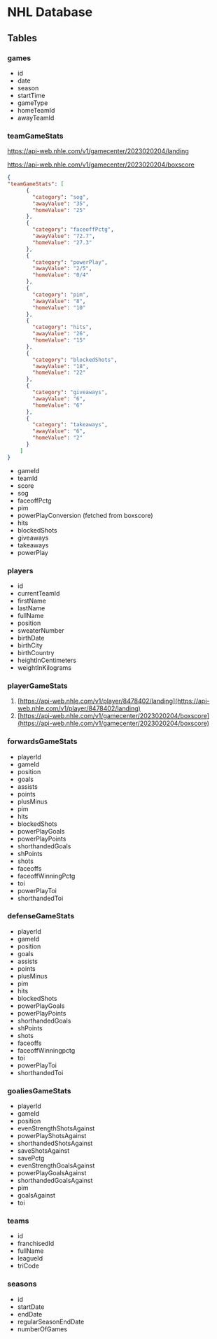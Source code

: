 # NHL Database

## Tables

### games

- id
- date
- season
- startTime
- gameType
- homeTeamId
- awayTeamId

### teamGameStats

https://api-web.nhle.com/v1/gamecenter/2023020204/landing

https://api-web.nhle.com/v1/gamecenter/2023020204/boxscore

```json
{
"teamGameStats": [
      {
        "category": "sog",
        "awayValue": "35",
        "homeValue": "25"
      },
      {
        "category": "faceoffPctg",
        "awayValue": "72.7",
        "homeValue": "27.3"
      },
      {
        "category": "powerPlay",
        "awayValue": "2/5",
        "homeValue": "0/4"
      },
      {
        "category": "pim",
        "awayValue": "8",
        "homeValue": "10"
      },
      {
        "category": "hits",
        "awayValue": "26",
        "homeValue": "15"
      },
      {
        "category": "blockedShots",
        "awayValue": "18",
        "homeValue": "22"
      },
      {
        "category": "giveaways",
        "awayValue": "6",
        "homeValue": "6"
      },
      {
        "category": "takeaways",
        "awayValue": "6",
        "homeValue": "2"
      }
    ]
}
```

- gameId
- teamId
- score
- sog
- faceoffPctg
- pim
- powerPlayConversion (fetched from boxscore)
- hits
- blockedShots
- giveaways
- takeaways
- powerPlay

### players

- id
- currentTeamId
- firstName
- lastName
- fullName
- position
- sweaterNumber
- birthDate
- birthCity
- birthCountry
- heightInCentimeters
- weightInKilograms

### playerGameStats

1. [https://api-web.nhle.com/v1/player/8478402/landing](https://api-web.nhle.com/v1/player/8478402/landing)
1. [https://api-web.nhle.com/v1/gamecenter/2023020204/boxscore](https://api-web.nhle.com/v1/gamecenter/2023020204/boxscore)

### forwardsGameStats

- playerId
- gameId
- position
- goals
- assists
- points
- plusMinus
- pim
- hits
- blockedShots
- powerPlayGoals
- powerPlayPoints
- shorthandedGoals
- shPoints
- shots
- faceoffs
- faceoffWinningPctg
- toi
- powerPlayToi
- shorthandedToi

### defenseGameStats

- playerId
- gameId
- position
- goals
- assists
- points
- plusMinus
- pim
- hits
- blockedShots
- powerPlayGoals
- powerPlayPoints
- shorthandedGoals
- shPoints
- shots
- faceoffs
- faceoffWinningpctg
- toi
- powerPlayToi
- shorthandedToi

### goaliesGameStats

- playerId
- gameId
- position
- evenStrengthShotsAgainst
- powerPlayShotsAgainst
- shorthandedShotsAgainst
- saveShotsAgainst
- savePctg
- evenStrengthGoalsAgainst
- powerPlayGoalsAgainst
- shorthandedGoalsAgainst
- pim
- goalsAgainst
- toi

### teams

- id
- franchisedId
- fullName
- leagueId
- triCode

### seasons

- id
- startDate
- endDate
- regularSeasonEndDate
- numberOfGames
